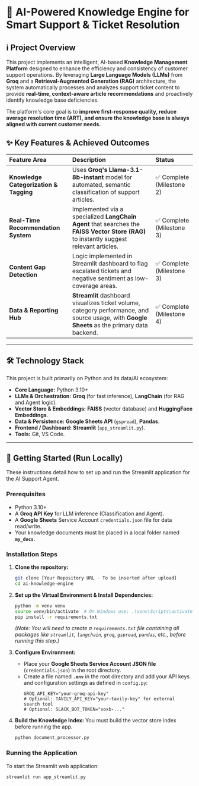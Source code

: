 # 🧠 AI-Powered Knowledge Engine for Smart Support & Ticket Resolution

## ℹ️ Project Overview

This project implements an intelligent, AI-based **Knowledge Management Platform** designed to enhance the efficiency and consistency of customer support operations. By leveraging **Large Language Models (LLMs)** from **Groq** and a **Retrieval-Augmented Generation (RAG)** architecture, the system automatically processes and analyzes support ticket content to provide **real-time, context-aware article recommendations** and proactively identify knowledge base deficiencies.

The platform's core goal is to **improve first-response quality, reduce average resolution time (ART), and ensure the knowledge base is always aligned with current customer needs.**

## ✨ Key Features & Achieved Outcomes

| Feature Area | Description | Status |
| :--- | :--- | :--- |
| **Knowledge Categorization & Tagging** | Uses **Groq's Llama-3.1-8b-instant** model for automated, semantic classification of support articles. | ✅ Complete (Milestone 2) |
| **Real-Time Recommendation System** | Implemented via a specialized **LangChain Agent** that searches the **FAISS Vector Store (RAG)** to instantly suggest relevant articles. | ✅ Complete (Milestone 3) |
| **Content Gap Detection** | Logic implemented in Streamlit dashboard to flag escalated tickets and negative sentiment as low-coverage areas. | ✅ Complete (Milestone 3) |
| **Data & Reporting Hub** | **Streamlit** dashboard visualizes ticket volume, category performance, and source usage, with **Google Sheets** as the primary data backend. | ✅ Complete (Milestone 4) |

---

## 🛠 Technology Stack

This project is built primarily on Python and its data/AI ecosystem:

* **Core Language:** Python 3.10+
* **LLMs & Orchestration:** **Groq** (for fast inference), **LangChain** (for RAG and Agent logic).
* **Vector Store & Embeddings:** **FAISS** (vector database) and **HuggingFace Embeddings**.
* **Data & Persistence:** **Google Sheets API** (`gspread`), **Pandas**.
* **Frontend / Dashboard:** **Streamlit** (`app_streamlit.py`).
* **Tools:** Git, VS Code.

---

## 🚀 Getting Started (Run Locally)

These instructions detail how to set up and run the Streamlit application for the AI Support Agent.

### Prerequisites

* Python 3.10+
* A **Groq API Key** for LLM inference (Classification and Agent).
* A **Google Sheets** Service Account `credentials.json` file for data read/write.
* Your knowledge documents must be placed in a local folder named **`my_docs`**.

### Installation Steps

1.  **Clone the repository:**
    ```bash
    git clone [Your Repository URL - To be inserted after upload]
    cd ai-knowledge-engine
    ```

2.  **Set up the Virtual Environment & Install Dependencies:**
    ```bash
    python -m venv venv
    source venv/bin/activate  # On Windows use: .\venv\Scripts\activate
    pip install -r requirements.txt
    ```
    *(Note: You will need to create a `requirements.txt` file containing all packages like `streamlit`, `langchain`, `groq`, `gspread`, `pandas`, etc., before running this step.)*

3.  **Configure Environment:**
    * Place your **Google Sheets Service Account JSON file** (`credentials.json`) in the root directory.
    * Create a file named **`.env`** in the root directory and add your API keys and configuration settings as defined in `config.py`:
        ```dotenv
        GROQ_API_KEY="your-groq-api-key"
        # Optional: TAVILY_API_KEY="your-tavily-key" for external search tool
        # Optional: SLACK_BOT_TOKEN="xoxb-..." 
        ```

4.  **Build the Knowledge Index:**
    You must build the vector store index before running the app.
    ```bash
    python document_processor.py
    ```

### Running the Application

To start the Streamlit web application:

```bash
streamlit run app_streamlit.py